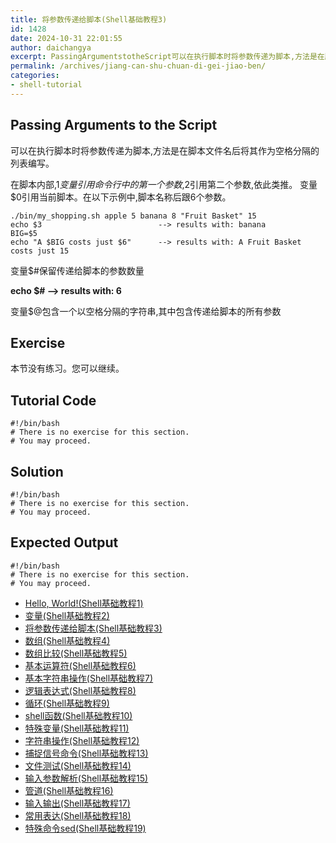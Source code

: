 ```yaml
---
title: 将参数传递给脚本(Shell基础教程3)
id: 1428
date: 2024-10-31 22:01:55
author: daichangya
excerpt: PassingArgumentstotheScript可以在执行脚本时将参数传递为脚本,方法是在脚本文件名后将其作为空格分隔的列表编写。在脚本内部,$1变量引用命令行中的第一个参数,$2引用第二个参数,依此类推。变量$0引用当前脚本。在以下示例中,脚本名称后跟6个参数。./bin/my_shoppi
permalink: /archives/jiang-can-shu-chuan-di-gei-jiao-ben/
categories:
- shell-tutorial
---
```


Passing Arguments to the Script
--------
可以在执行脚本时将参数传递为脚本,方法是在脚本文件名后将其作为空格分隔的列表编写。

在脚本内部,$1变量引用命令行中的第一个参数,$2引用第二个参数,依此类推。
变量$0引用当前脚本。在以下示例中,脚本名称后跟6个参数。

	./bin/my_shopping.sh apple 5 banana 8 "Fruit Basket" 15
	echo $3                          --> results with: banana
	BIG=$5
	echo "A $BIG costs just $6"      --> results with: A Fruit Basket costs just 15


变量$#保留传递给脚本的参数数量

**echo $#               --> results with: 6**

变量$@包含一个以空格分隔的字符串,其中包含传递给脚本的所有参数

Exercise
-------------
本节没有练习。您可以继续。

Tutorial Code
-------------
    #!/bin/bash
    # There is no exercise for this section.
    # You may proceed.

Solution
--------
    #!/bin/bash
    # There is no exercise for this section.
    # You may proceed.

Expected Output
---------------
    #!/bin/bash
    # There is no exercise for this section.
    # You may proceed.


*   [Hello, World!(Shell基础教程1)](https://blog.jsdiff.com/archives/Hello-World)
*   [变量(Shell基础教程2)](https://blog.jsdiff.com/archives/Variables)
*   [将参数传递给脚本(Shell基础教程3)](https://blog.jsdiff.com/archives/Passing-Arguments-to-the-Script)
*   [数组(Shell基础教程4)](https://blog.jsdiff.com/archives/Arrays)
*   [数组比较(Shell基础教程5)](https://blog.jsdiff.com/archives/Array-Comparison)
*   [基本运算符(Shell基础教程6)](https://blog.jsdiff.com/archives/Basic-Operators)
*   [基本字符串操作(Shell基础教程7)](https://blog.jsdiff.com/archives/Basic-String-Operations)
*   [逻辑表达式(Shell基础教程8)](https://blog.jsdiff.com/archives/Decision-Making)
*   [循环(Shell基础教程9)](https://blog.jsdiff.com/archives/Loops)
*   [shell函数(Shell基础教程10)](https://blog.jsdiff.com/archives/Shell-Functions)
*   [特殊变量(Shell基础教程11)](https://blog.jsdiff.com/archives/Special-Variables)
*   [字符串操作(Shell基础教程12)](https://blog.jsdiff.com/archives/String-Operations)
*   [捕捉信号命令(Shell基础教程13)](https://blog.jsdiff.com/archives/Bash-trap-command)
*   [文件测试(Shell基础教程14)](https://blog.jsdiff.com/archives/File-Testing)
*   [输入参数解析(Shell基础教程15)](https://blog.jsdiff.com/archives/Input-Parameter-Parsing)
*   [管道(Shell基础教程16)](https://blog.jsdiff.com/archives/Pipelines)
*   [输入输出(Shell基础教程17)](https://blog.jsdiff.com/archives/Process-Substitution)
*   [常用表达(Shell基础教程18)](https://blog.jsdiff.com/archives/Regular-Expressions)
*   [特殊命令sed(Shell基础教程19)](https://blog.jsdiff.com/archives/Basic-Sed-Operators)